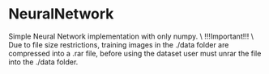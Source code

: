 # NeuralNetwork
Simple Neural Network implementation with only numpy.
\\
!!!Important!!!
\\
Due to file size restrictions, training images in the ./data folder are compressed into a .rar file, before using the dataset user must unrar the file into the ./data folder.
